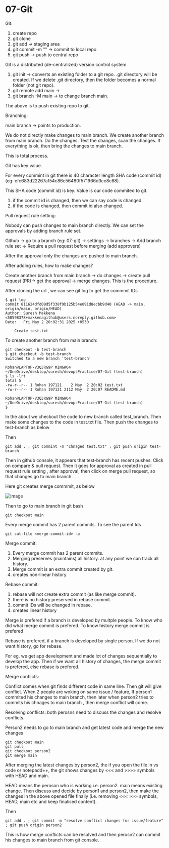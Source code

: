 # 07-Git

Git:
1. create repo
2. git clone
3. git add  -> staging area
4. git commit -m ""   -> commit to local repo
5. git push   -> push to central repo

Git is a distributed (de-centralized) version control system. 

1. git init    -> converts an existing folder to a git repo.  .git directory will be created. If we delete .git directory, then the folder becomes a normal folder (not git repo).
2. git remote add main <url>   -> 
3. git branch -M main    -> to change branch main.

The above is to push existing repo to git.

Branching:

main branch -> points to production.

We do not directly make changes to main branch. We create another branch from main branch. Do the changes. Test the changes, scan the changes. If everything is ok, then bring the changes to main branch.

This is total process.

Git has key value.

For every commint in git there is 40 character length SHA code (commit id) (eg:  efc683d22267af54c86c56480f571966d3ce8c88).

This SHA code (commit id) is key. Value is our code commited to git.

1. if the commit id is changed, then we can say code is changed.
2. if the code is changed, then commit id also changed.

Pull request rule setting:

Nobody can push changes to main branch directly. We can set the approvals by adding branch rule set.

Github -> go to a branch (eg: 07-git) -> settings -> branches -> Add branch rule set -> Require a pull request before merging (add approvers)

After the approval only the changes are pushed to main branch.

After adding rules, how to make changes?

Create another branch from main branch -> do changes -> create pull request (PR)-> get the approval -> merge changes. This is the procedure.

After cloning the url , we can see git log to get the commmit IDs

```
$ git log
commit 811624dfd09d5f338f9b125b54e891d8ecbb9d40 (HEAD -> main, origin/main, origin/HEAD)
Author: Suresh Makkena <58598378+makkenagithub@users.noreply.github.com>
Date:   Fri May 2 20:02:31 2025 +0530

    Create test.txt
```
To create another branch from main branch:
```
git checkout -b test-branch
$ git checkout -b test-branch
Switched to a new branch 'test-branch'

Rohan@LAPTOP-V3QJRG9P MINGW64 ~/OneDrive/desktop/suresh/devopsPractice/07-Git (test-branch)
$ ls -lrt
total 5
-rw-r--r-- 1 Rohan 197121    2 May  2 20:02 test.txt
-rw-r--r-- 1 Rohan 197121 2112 May  2 20:07 README.md

Rohan@LAPTOP-V3QJRG9P MINGW64 ~/OneDrive/desktop/suresh/devopsPractice/07-Git (test-branch)
$

```
In the about we checkout the code to new branch called test_branch. Then make some changes to the code in test.txt file. Then push the changes to test-branch as below

Then
```
git add . ; git commint -m "chnaged test.txt" ; git push origin test-branch
```

Then in github console, it appears that test-branch has recent pushes. Click on compare & pull request. Then it goes for approval as created in pull request rule setting , after approval, then click on merge pull request, so that changes go to main branch.

Here git creates merge commmit, as below

![image](https://github.com/user-attachments/assets/f4d11dda-fbee-4b4d-997e-0068efac0515)


Then to go to main branch in git bash
```
git checkout main
```
Every merge commit has 2 parent commits. To see the parent Ids
```
git cat-file <merge-commit-id> -p
```
Merge commit:
1. Every merge commit has 2 parent commits.
2. Merging preserves (maintains) all history. at any point we can track all history.
3. Merge commit is an extra commit created by git.
4. creates non-linear history

Rebase commit: 
1. rebase will not create extra commit (as like merge commit).
2. there is no history preserved in rebase commit.
3. commit IDs will be changed in rebase.
4. creates linear history

Merge is prefered if a branch is developed by multple people. To know who did what merge commit is prefered. To know history merge commit is prefered

Rebase is prefered, if a branch is developed by single person. If we do not want history, go for rebase. 

For eg, we get app development and made lot of changes sequentially to develop the app. Then if we want all history of changes, the merge commit is prefered, else rebase is prefered.

Merge conflicts:

Conflict comes when git finds different code in same line. Then git will give conflict. When 2 people are woking on same issue / feature, If person1 commited his changes to main branch, then later when person2 tries to commits his chnages to main branch , then merge conflict will come.

Resolving conflicts: both perosns need to discuss the changes and resolve conflicts. 

Person2 needs to go to main branch and get latest code and merge the new changes 
```
git checkout main
git pull
git checkout person2
git merge main
```
After merging the latest changes by person2, the if you open the file in vs code or notepadd++, the git shows changes by <<< and >>>> symbols with HEAD and main.

HEAD means the peroson who is working i.e. person2. main means existing change. Then discuss and decide by person1 and person2, then make the changes in the above opened file finally (i.e. removing <<< >>> symbols, HEAD, main etc and keep finalised content).

Then
```
git add . ; git commit -m "resolve conflict changes for issue/feature" ; git push origin person2
```
This is how merge conflicts can be resolved and then perosn2 can commit his changes to main branch from git console.




